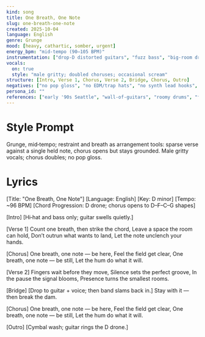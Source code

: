 ```yaml
---
kind: song
title: One Breath, One Note
slug: one-breath-one-note
created: 2025-10-04
language: English
genre: Grunge
mood: [heavy, cathartic, somber, urgent]
energy_bpm: "mid‑tempo (90–105 BPM)"
instrumentation: ["drop‑D distorted guitars", "fuzz bass", "big‑room drums", "room mics + tape‑ish saturation", "feedback swells"]
vocals:
  on: true
  style: "male gritty; doubled choruses; occasional scream"
structure: [Intro, Verse 1, Chorus, Verse 2, Bridge, Chorus, Outro]
negatives: ["no pop gloss", "no EDM/trap hats", "no synth lead hooks", "no auto‑tune shine"]
persona_id: ""
references: ["early '90s Seattle", "wall‑of‑guitars", "roomy drums", "feedback textures"]
---
```


# Style Prompt
Grunge, mid‑tempo; restraint and breath as arrangement tools: sparse verse against a single held note, chorus opens but stays grounded. Male gritty vocals; chorus doubles; no pop gloss.

# Lyrics
[Title: "One Breath, One Note"]
[Language: English]
[Key: D minor]
[Tempo: ~96 BPM]
[Chord Progression: D drone; chorus opens to D–F–C–G shapes]

[Intro]
[Hi‑hat and bass only; guitar swells quietly.]

[Verse 1]
Count one breath, then strike the chord,
Leave a space the room can hold,
Don’t outrun what wants to land,
Let the note unclench your hands.

[Chorus]
One breath, one note — be here,
Feel the field get clear,
One breath, one note — be still,
Let the hum do what it will.

[Verse 2]
Fingers wait before they move,
Silence sets the perfect groove,
In the pause the signal blooms,
Presence turns the smallest rooms.

[Bridge]
[Drop to guitar + voice; then band slams back in.]
Stay with it — then break the dam.

[Chorus]
One breath, one note — be here,
Feel the field get clear,
One breath, one note — be still,
Let the hum do what it will.

[Outro]
[Cymbal wash; guitar rings the D drone.]

